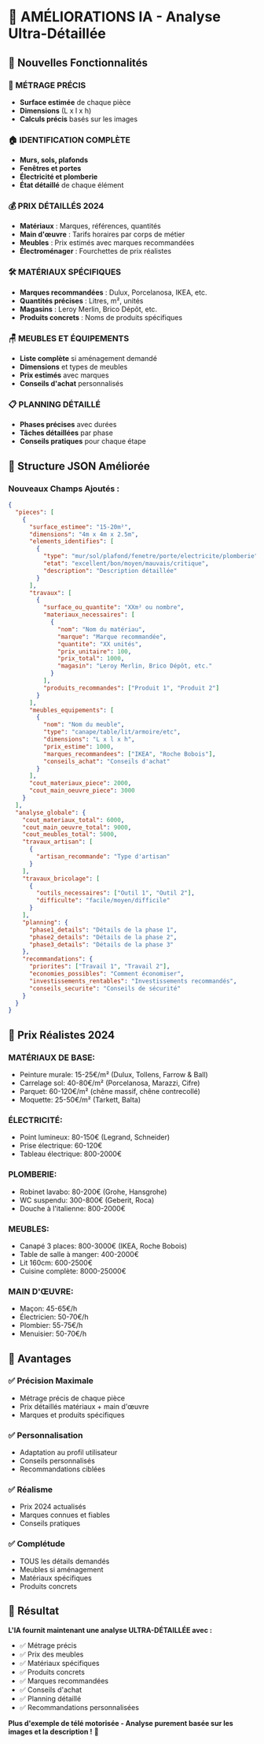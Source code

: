 # 🚀 AMÉLIORATIONS IA - Analyse Ultra-Détaillée

## 🎯 Nouvelles Fonctionnalités

### **📏 MÉTRAGE PRÉCIS**
- **Surface estimée** de chaque pièce
- **Dimensions** (L x l x h)
- **Calculs précis** basés sur les images

### **🏠 IDENTIFICATION COMPLÈTE**
- **Murs, sols, plafonds**
- **Fenêtres et portes**
- **Électricité et plomberie**
- **État détaillé** de chaque élément

### **💰 PRIX DÉTAILLÉS 2024**
- **Matériaux** : Marques, références, quantités
- **Main d'œuvre** : Tarifs horaires par corps de métier
- **Meubles** : Prix estimés avec marques recommandées
- **Électroménager** : Fourchettes de prix réalistes

### **🛠️ MATÉRIAUX SPÉCIFIQUES**
- **Marques recommandées** : Dulux, Porcelanosa, IKEA, etc.
- **Quantités précises** : Litres, m², unités
- **Magasins** : Leroy Merlin, Brico Dépôt, etc.
- **Produits concrets** : Noms de produits spécifiques

### **🪑 MEUBLES ET ÉQUIPEMENTS**
- **Liste complète** si aménagement demandé
- **Dimensions** et types de meubles
- **Prix estimés** avec marques
- **Conseils d'achat** personnalisés

### **📋 PLANNING DÉTAILLÉ**
- **Phases précises** avec durées
- **Tâches détaillées** par phase
- **Conseils pratiques** pour chaque étape

## 🔧 Structure JSON Améliorée

### **Nouveaux Champs Ajoutés :**

```json
{
  "pieces": [
    {
      "surface_estimee": "15-20m²",
      "dimensions": "4m x 4m x 2.5m",
      "elements_identifies": [
        {
          "type": "mur/sol/plafond/fenetre/porte/electricite/plomberie",
          "etat": "excellent/bon/moyen/mauvais/critique",
          "description": "Description détaillée"
        }
      ],
      "travaux": [
        {
          "surface_ou_quantite": "XXm² ou nombre",
          "materiaux_necessaires": [
            {
              "nom": "Nom du matériau",
              "marque": "Marque recommandée",
              "quantite": "XX unités",
              "prix_unitaire": 100,
              "prix_total": 1000,
              "magasin": "Leroy Merlin, Brico Dépôt, etc."
            }
          ],
          "produits_recommandes": ["Produit 1", "Produit 2"]
        }
      ],
      "meubles_equipements": [
        {
          "nom": "Nom du meuble",
          "type": "canape/table/lit/armoire/etc",
          "dimensions": "L x l x h",
          "prix_estime": 1000,
          "marques_recommandees": ["IKEA", "Roche Bobois"],
          "conseils_achat": "Conseils d'achat"
        }
      ],
      "cout_materiaux_piece": 2000,
      "cout_main_oeuvre_piece": 3000
    }
  ],
  "analyse_globale": {
    "cout_materiaux_total": 6000,
    "cout_main_oeuvre_total": 9000,
    "cout_meubles_total": 5000,
    "travaux_artisan": [
      {
        "artisan_recommande": "Type d'artisan"
      }
    ],
    "travaux_bricolage": [
      {
        "outils_necessaires": ["Outil 1", "Outil 2"],
        "difficulte": "facile/moyen/difficile"
      }
    ],
    "planning": {
      "phase1_details": "Détails de la phase 1",
      "phase2_details": "Détails de la phase 2",
      "phase3_details": "Détails de la phase 3"
    },
    "recommandations": {
      "priorites": ["Travail 1", "Travail 2"],
      "economies_possibles": "Comment économiser",
      "investissements_rentables": "Investissements recommandés",
      "conseils_securite": "Conseils de sécurité"
    }
  }
}
```

## 🎯 Prix Réalistes 2024

### **MATÉRIAUX DE BASE:**
- Peinture murale: 15-25€/m² (Dulux, Tollens, Farrow & Ball)
- Carrelage sol: 40-80€/m² (Porcelanosa, Marazzi, Cifre)
- Parquet: 60-120€/m² (chêne massif, chêne contrecollé)
- Moquette: 25-50€/m² (Tarkett, Balta)

### **ÉLECTRICITÉ:**
- Point lumineux: 80-150€ (Legrand, Schneider)
- Prise électrique: 60-120€
- Tableau électrique: 800-2000€

### **PLOMBERIE:**
- Robinet lavabo: 80-200€ (Grohe, Hansgrohe)
- WC suspendu: 300-800€ (Geberit, Roca)
- Douche à l'italienne: 800-2000€

### **MEUBLES:**
- Canapé 3 places: 800-3000€ (IKEA, Roche Bobois)
- Table de salle à manger: 400-2000€
- Lit 160cm: 600-2500€
- Cuisine complète: 8000-25000€

### **MAIN D'ŒUVRE:**
- Maçon: 45-65€/h
- Électricien: 50-70€/h
- Plombier: 55-75€/h
- Menuisier: 50-70€/h

## 🚀 Avantages

### **✅ Précision Maximale**
- Métrage précis de chaque pièce
- Prix détaillés matériaux + main d'œuvre
- Marques et produits spécifiques

### **✅ Personnalisation**
- Adaptation au profil utilisateur
- Conseils personnalisés
- Recommandations ciblées

### **✅ Réalisme**
- Prix 2024 actualisés
- Marques connues et fiables
- Conseils pratiques

### **✅ Complétude**
- TOUS les détails demandés
- Meubles si aménagement
- Matériaux spécifiques
- Produits concrets

## 🎯 Résultat

**L'IA fournit maintenant une analyse ULTRA-DÉTAILLÉE avec :**
- ✅ Métrage précis
- ✅ Prix des meubles
- ✅ Matériaux spécifiques
- ✅ Produits concrets
- ✅ Marques recommandées
- ✅ Conseils d'achat
- ✅ Planning détaillé
- ✅ Recommandations personnalisées

**Plus d'exemple de télé motorisée - Analyse purement basée sur les images et la description !** 🎉


